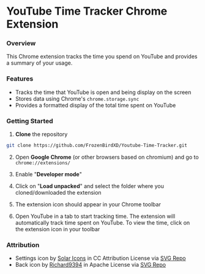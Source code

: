 # YouTube Time Tracker Chrome Extension

### Overview
This Chrome extension tracks the time you spend on YouTube and provides a summary of your usage.

### Features
- Tracks the time that YouTube is open and being display on the screen
- Stores data using Chrome's ```chrome.storage.sync```
- Provides a formatted display of the total time spent on YouTube

### Getting Started
1. **Clone** the repository
```bash
git clone https://github.com/FrozenBirdXD/Youtube-Time-Tracker.git
```

2. Open **Google Chrome** (or other browsers based on chromium) and go to ```chrome://extensions/```

3. Enable "**Developer mode**" 

4. Click on "**Load unpacked**" and select the folder where you cloned/downloaded the extension

5. The extension icon should appear in your Chrome toolbar

6. Open YouTube in a tab to start tracking time. The extension will automatically track time spent on YouTube. To view the time, click on the extension icon in your toolbar

### Attribution
- Settings icon by <a href="https://www.figma.com/community/file/1166831539721848736?ref=svgrepo.com" target="_blank">Solar Icons</a> in CC Attribution License via <a href="https://www.svgrepo.com/" target="_blank">SVG Repo</a>
- Back icon by <a href="https://github.com/Richard9394/MingCute?ref=svgrepo.com" target="_blank">Richard9394</a> in Apache License via <a href="https://www.svgrepo.com/" target="_blank">SVG Repo</a>
